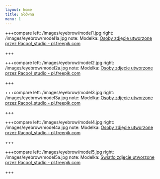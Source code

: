 ```yaml
---
layout: home
title: Główna
menu: 1
---
```


+++compare
left: /images/eyebrow/model1.jpg
right: /images/eyebrow/model1a.jpg
note: Modelka: <a href="https://pl.freepik.com/darmowe-zdjecie-wektory/osoby">Osoby zdjęcie utworzone przez Racool_studio - pl.freepik.com</a>

+++

+++compare
left: /images/eyebrow/model2.jpg
right: /images/eyebrow/model2a.jpg
note: Modelka: <a href="https://pl.freepik.com/darmowe-zdjecie-wektory/osoby">Osoby zdjęcie utworzone przez Racool_studio - pl.freepik.com</a>

+++

+++compare
left: /images/eyebrow/model3.jpg
right: /images/eyebrow/model3a.jpg
note: Modelka: <a href="https://pl.freepik.com/darmowe-zdjecie-wektory/osoby">Osoby zdjęcie utworzone przez Racool_studio - pl.freepik.com</a>

+++

+++compare
left: /images/eyebrow/model4.jpg
right: /images/eyebrow/model4a.jpg
note: Modelka: <a href="https://pl.freepik.com/darmowe-zdjecie-wektory/osoby">Osoby zdjęcie utworzone przez Racool_studio - pl.freepik.com</a>

+++

+++compare
left: /images/eyebrow/model5.jpg
right: /images/eyebrow/model5a.jpg
note: Modelka: <a href="https://pl.freepik.com/darmowe-zdjecie-wektory/swiatlo">Światło zdjęcie utworzone przez Racool_studio - pl.freepik.com</a>

+++
